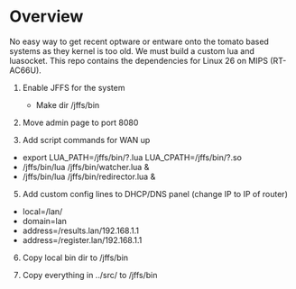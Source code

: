 
# Overview

No easy way to get recent optware or entware onto the tomato based systems as they kernel is too old.
We must build a custom lua and luasocket.  This repo contains the dependencies for Linux 26 on MIPS (RT-AC66U).

1. Enable JFFS for the system
   * Make dir /jffs/bin

2. Move admin page to port 8080

3. Add script commands for WAN up
  * export LUA_PATH=/jffs/bin/?.lua LUA_CPATH=/jffs/bin/?.so
  * /jffs/bin/lua /jffs/bin/watcher.lua &
  * /jffs/bin/lua /jffs/bin/redirector.lua &

5. Add custom config lines to DHCP/DNS panel (change IP to IP of router)
  * local=/lan/
  * domain=lan
  * address=/results.lan/192.168.1.1
  * address=/register.lan/192.168.1.1

6. Copy local bin dir to /jffs/bin

7. Copy everything in ../src/ to /jffs/bin

